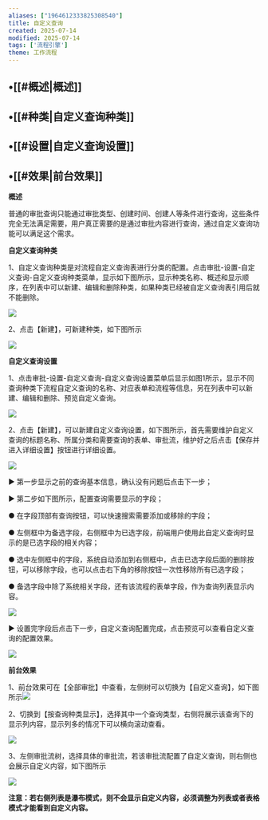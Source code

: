 ```yaml
---
aliases: ["1964612333825308540"]
title: 自定义查询
created: 2025-07-14
modified: 2025-07-14
tags: ['流程引擎']
theme: 工作流程
---
```


## •[[#概述|概述]]

## •[[#种类|自定义查询种类]]

## •[[#设置|自定义查询设置]]

## •[[#效果|前台效果]]

**概述**

普通的审批查询只能通过审批类型、创建时间、创建人等条件进行查询，这些条件完全无法满足需要，用户真正需要的是通过审批内容进行查询，通过自定义查询功能可以满足这个需求。

**自定义查询种类**

1、自定义查询种类是对流程自定义查询表进行分类的配置。点击审批-设置-自定义查询-自定义查询种类菜单，显示如下图所示，显示种类名称、概述和显示顺序，在列表中可以新建、编辑和删除种类，如果种类已经被自定义查询表引用后就不能删除。

![](a5ed45ac600c0b235e3a56aedfbd4818.jpg)

2、点击【新建】，可新建种类，如下图所示

![](14d5e17f486798a8b9add589715fff80.jpg)

**自定义查询设置**

1、点击审批-设置-自定义查询-自定义查询设置菜单后显示如图1所示，显示不同查询种类下流程自定义查询的名称、对应表单和流程等信息，另在列表中可以新建、编辑和删除、预览自定义查询。

![](fa7d554b240deffd1f0be6a8c3303339.jpg)

2、点击【新建】，可以新建自定义查询设置，如下图所示，首先需要维护自定义查询的标题名称、所属分类和需要查询的表单、审批流，维护好之后点击【保存并进入详细设置】按钮进行详细设置。

![](ad07b59f9cd3c81efd86fc381b16e766.jpg)

▶ 第一步显示之前的查询基本信息，确认没有问题后点击下一步；

▶ 第二步如下图所示，配置查询需要显示的字段；

● 在字段顶部有查询按钮，可以快速搜索需要添加或移除的字段；

● 左侧框中为备选字段，右侧框中为已选字段，前端用户使用此自定义查询时显示的是已选字段的相关内容；

● 选中左侧框中的字段，系统自动添加到右侧框中，点击已选字段后面的删除按钮，可以移除字段，也可以点击右下角的移除按钮一次性移除所有已选字段；

● 备选字段中除了系统相关字段，还有该流程的表单字段，作为查询列表显示内容。

![](3f0d80a7a2a6362879ab92d555666274.jpg)

▶ 设置完字段后点击下一步，自定义查询配置完成，点击预览可以查看自定义查询的配置效果。

![](db0288670b75f3963a380cb0edbbc410.jpg)

**前台效果**

1、前台效果可在【全部审批】中查看，左侧树可以切换为【自定义查询】，如下图所示![](ab9f86cf1a8cf3ab97eb6c96e4b229e6.jpg)

2、切换到【按查询种类显示】，选择其中一个查询类型，右侧将展示该查询下的显示列内容，显示列多的情况下可以横向滚动查看。

![](f05fac37171630b615598607d59a13b1.jpg)

3、左侧审批流树，选择具体的审批流，若该审批流配置了自定义查询，则右侧也会展示自定义内容，如下图所示

![](db6c586bb0f85d38506ea68aa5a215d3.jpg)

**注意：若右侧列表是瀑布模式，则不会显示自定义内容，必须调整为列表或者表格模式才能看到自定义内容。**